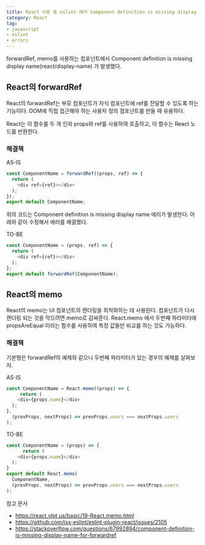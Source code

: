 ```yaml
---
title: React 사용 중 eslint 에러 Component definition is missing display name(react/display-name)
category: React
tag:
- javascript
- eslint
- errors
---
```


forwardRef, memo를 사용하는 컴포넌트에서 Component definition is missing display name(react/display-name) 가 발생했다.

## React의 forwardRef
React의 forwardRef는 부모 컴포넌트가 자식 컴포넌트에 ref를 전달할 수 있도록 하는 기능이다. 
DOM에 직접 접근해야 하는 사용자 정의 컴포넌트를 만들 때 유용하다.

React는 이 함수를 두 개 인자 props와 ref를 사용하여 호출하고, 이 함수는 React 노드를 반환한다.

### 해결책
AS-IS
```javascript
const ComponentName = forwardRef((props, ref) => {
  return (
    <div ref={ref}></div>
  );
});
export default ComponentName;
```

위의 코드는 Component definition is missing display name 에러가 발생한다.
아래와 같이 수정해서 에러를 해결했다.

TO-BE
```javascript
const ComponentName = (props, ref) => {
  return (
    <div ref={ref}></div>
  );
};
export default forwardRef(ComponentName);
```

## React의 memo
React의 memo는 UI 컴포넌트의 렌더링을 최적화하는 데 사용된다. 
컴포넌트가 다시 렌더링 되는 것을 막으려면 memo로 감싸준다.
React.memo 에서 두번째 파라미터에 propsAreEqual 이라는 함수를 사용하여 특정 값들만 비교를 하는 것도 가능하다.
### 해결책
기본형은 forwardRef의 예제와 같으니 두번째 파라미터가 있는 경우의 예제를 살펴보자.

AS-IS
```javascript
const ComponentName = React.memo((props) => {
	 return (
    <div>{props.name}</div>
  );
},
  (prevProps, nextProps) => prevProps.users === nextProps.users
);
```

TO-BE
```javascript
const ComponentName = (props) => {
	  return (
    <div>{props.name}</div>
  );
}
export default React.memo(
  ComponentName,
  (prevProps, nextProps) => prevProps.users === nextProps.users
);
```


참고 문서
- https://react.vlpt.us/basic/19-React.memo.html
- https://github.com/jsx-eslint/eslint-plugin-react/issues/2105
- https://stackoverflow.com/questions/67992894/component-definition-is-missing-display-name-for-forwardref
